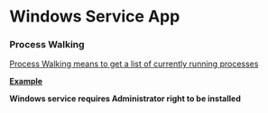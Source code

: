 # Windows Service App

### Process Walking

[Process Walking means to get a list of currently running processes](https://docs.microsoft.com/en-us/windows/win32/toolhelp/process-walking?redirectedfrom=MSDN)<br>

**[Example](https://docs.microsoft.com/en-us/windows/win32/toolhelp/taking-a-snapshot-and-viewing-processes)<br>**

**Windows service requires Administrator right to be installed**
